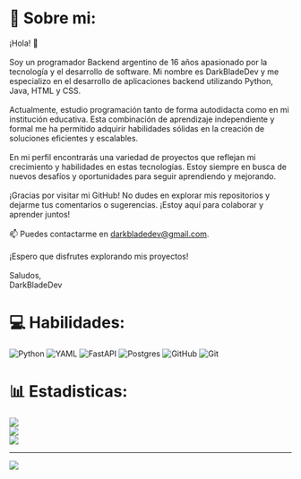 # 💫 Sobre mi:
¡Hola! 👋<br><br>Soy un programador Backend argentino de 16 años apasionado por la tecnología y el desarrollo de software. Mi nombre es DarkBladeDev y me especializo en el desarrollo de aplicaciones backend utilizando Python, Java, HTML y CSS.<br><br>Actualmente, estudio programación tanto de forma autodidacta como en mi institución educativa. Esta combinación de aprendizaje independiente y formal me ha permitido adquirir habilidades sólidas en la creación de soluciones eficientes y escalables.<br><br>En mi perfil encontrarás una variedad de proyectos que reflejan mi crecimiento y habilidades en estas tecnologías. Estoy siempre en busca de nuevos desafíos y oportunidades para seguir aprendiendo y mejorando.<br><br>¡Gracias por visitar mi GitHub! No dudes en explorar mis repositorios y dejarme tus comentarios o sugerencias. ¡Estoy aquí para colaborar y aprender juntos!<br><br>📫 Puedes contactarme en darkbladedev@gmail.com.<br><br>¡Espero que disfrutes explorando mis proyectos!<br><br>Saludos,<br>DarkBladeDev


# 💻 Habilidades:
![Python](https://img.shields.io/badge/python-3670A0?style=for-the-badge&logo=python&logoColor=ffdd54) ![YAML](https://img.shields.io/badge/yaml-%23ffffff.svg?style=for-the-badge&logo=yaml&logoColor=151515) ![FastAPI](https://img.shields.io/badge/FastAPI-005571?style=for-the-badge&logo=fastapi) ![Postgres](https://img.shields.io/badge/postgres-%23316192.svg?style=for-the-badge&logo=postgresql&logoColor=white) ![GitHub](https://img.shields.io/badge/github-%23121011.svg?style=for-the-badge&logo=github&logoColor=white) ![Git](https://img.shields.io/badge/git-%23F05033.svg?style=for-the-badge&logo=git&logoColor=white)
# 📊 Estadisticas:
![](https://github-readme-stats.vercel.app/api?username=DarkBladeDev&theme=radical&hide_border=false&include_all_commits=false&count_private=false)<br/>
![](https://github-readme-streak-stats.herokuapp.com/?user=DarkBladeDev&theme=radical&hide_border=false)<br/>
![](https://github-readme-stats.vercel.app/api/top-langs/?username=DarkBladeDev&theme=radical&hide_border=false&include_all_commits=false&count_private=false&layout=compact)

---
[![](https://visitcount.itsvg.in/api?id=DarkBladeDev&label=Visitas&color=4&icon=5&pretty=true)](https://visitcount.itsvg.in)

